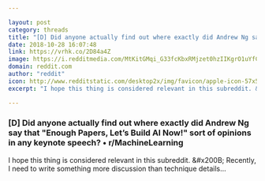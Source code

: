 ```yaml
---

layout: post
category: threads
title: "[D] Did anyone actually find out where exactly did Andrew Ng say that \"Enough Papers, Let’s Build AI Now!\" sort of opinions in any keynote speech?"
date: 2018-10-28 16:07:48
link: https://vrhk.co/2D84a4Z
image: https://i.redditmedia.com/MtKitGMqi_G33fcKbxRMjzet0hzIIKgrO1uYfClkxT0.jpg?w=320&s=78c6781673471e483036ca83ad35a2b9
domain: reddit.com
author: "reddit"
icon: http://www.redditstatic.com/desktop2x/img/favicon/apple-icon-57x57.png
excerpt: "I hope this thing is considered relevant in this subreddit. &amp;#x200B; Recently, I need to write something more discussion than technique details..."

---
```


### [D] Did anyone actually find out where exactly did Andrew Ng say that "Enough Papers, Let’s Build AI Now!" sort of opinions in any keynote speech? • r/MachineLearning

I hope this thing is considered relevant in this subreddit. &amp;#x200B; Recently, I need to write something more discussion than technique details...